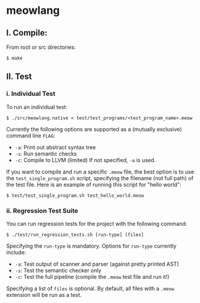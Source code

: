 # meowlang

## I. Compile:

From root or src directories:
```
$ make
```

## II. Test

### i. Individual Test

To run an individual test:
```
$ ./src/meowlang.native < test/test_programs/<test_program_name>.meow
```
Currently the following options are supported as a (mutually exclusive) command line `FLAG`:
* `-a`: Print out abstract syntax tree
* `-s`: Run semantic checks
* `-c`: Compile to LLVM (limited)
If not specified, `-a` is used.

If you want to compile and run a specific `.meow` file, the best option is to use the `test_single_program.sh` script, specifying the filename (not full path) of the test file. Here is an example of running this script for "hello world":
```
$ test/test_single_program.sh test_hello_world.meow
```

### ii. Regression Test Suite 

You can run regression tests for the project with the following command:
```
$ ./test/run_regression_tests.sh [run-type] [files]
```
Specifying the `run-type` is mandatory. Options for `run-type` currently include:
* `-a`: Test output of scanner and parser (against pretty printed AST)
* `-s`: Test the semantic checker only
* `-c`: Test the full pipeline (compile the `.meow` test file and run it!)

Specifying a list of `files` is optional. By default, all files with a `.meow` extension
will be run as a test.

